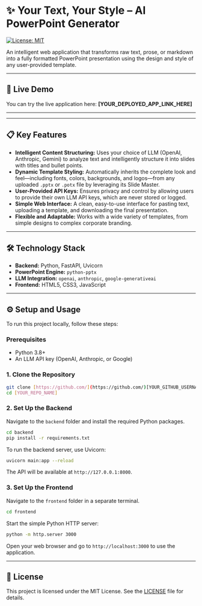 # ✨ Your Text, Your Style – AI PowerPoint Generator

[![License: MIT](https://img.shields.io/badge/License-MIT-yellow.svg)](https://opensource.org/licenses/MIT)

An intelligent web application that transforms raw text, prose, or markdown into a fully formatted PowerPoint presentation using the design and style of any user-provided template.

---
## 🚀 Live Demo

You can try the live application here: **[YOUR_DEPLOYED_APP_LINK_HERE]**

---


---
## 📋 Key Features

* **Intelligent Content Structuring:** Uses your choice of LLM (OpenAI, Anthropic, Gemini) to analyze text and intelligently structure it into slides with titles and bullet points.
* **Dynamic Template Styling:** Automatically inherits the complete look and feel—including fonts, colors, backgrounds, and logos—from any uploaded `.pptx` or `.potx` file by leveraging its Slide Master.
* **User-Provided API Keys:** Ensures privacy and control by allowing users to provide their own LLM API keys, which are never stored or logged.
* **Simple Web Interface:** A clean, easy-to-use interface for pasting text, uploading a template, and downloading the final presentation.
* **Flexible and Adaptable:** Works with a wide variety of templates, from simple designs to complex corporate branding.

---
## 🛠️ Technology Stack

* **Backend:** Python, FastAPI, Uvicorn
* **PowerPoint Engine:** `python-pptx`
* **LLM Integration:** `openai`, `anthropic`, `google-generativeai`
* **Frontend:** HTML5, CSS3, JavaScript

---
## ⚙️ Setup and Usage

To run this project locally, follow these steps:

### Prerequisites
* Python 3.8+
* An LLM API key (OpenAI, Anthropic, or Google)

### 1. Clone the Repository
```bash
git clone [https://github.com/](https://github.com/)[YOUR_GITHUB_USERNAME]/[YOUR_REPO_NAME].git
cd [YOUR_REPO_NAME]
```

### 2. Set Up the Backend
Navigate to the `backend` folder and install the required Python packages.

```bash
cd backend
pip install -r requirements.txt
```
To run the backend server, use Uvicorn:
```bash
uvicorn main:app --reload
```
The API will be available at `http://127.0.0.1:8000`.

### 3. Set Up the Frontend
Navigate to the `frontend` folder in a separate terminal.

```bash
cd frontend
```
Start the simple Python HTTP server:
```bash
python -m http.server 3000
```
Open your web browser and go to `http://localhost:3000` to use the application.

---
## 📝 License

This project is licensed under the MIT License. See the [LICENSE](LICENSE) file for details.